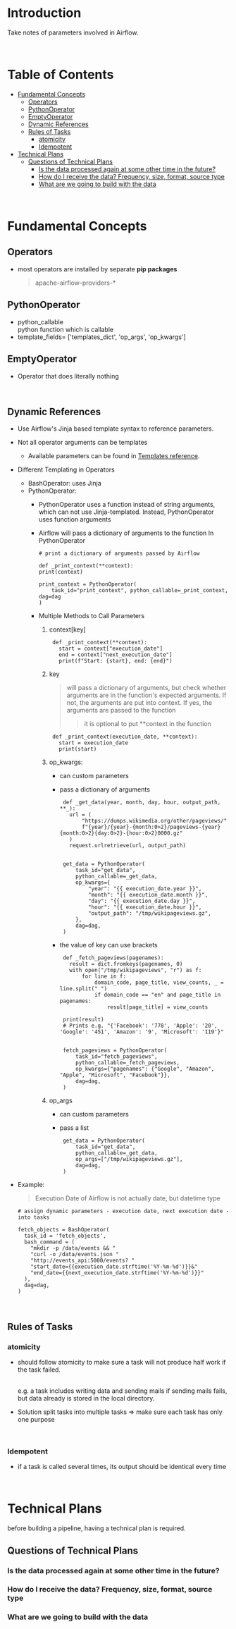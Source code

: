 <!-- omit in toc -->
# Introduction
Take notes of parameters involved in Airflow.

<br />

<!-- omit in toc -->
# Table of Contents
- [Fundamental Concepts](#fundamental-concepts)
  - [Operators](#operators)
  - [PythonOperator](#pythonoperator)
  - [EmptyOperator](#emptyoperator)
  - [Dynamic References](#dynamic-references)
  - [Rules of Tasks](#rules-of-tasks)
    - [atomicity](#atomicity)
    - [Idempotent](#idempotent)
- [Technical Plans](#technical-plans)
  - [Questions of Technical Plans](#questions-of-technical-plans)
    - [Is the data processed again at some other time in the future?](#is-the-data-processed-again-at-some-other-time-in-the-future)
    - [How do I receive the data? Frequency, size, format, source type](#how-do-i-receive-the-data-frequency-size-format-source-type)
    - [What are we going to build with the data](#what-are-we-going-to-build-with-the-data)

<br />

# Fundamental Concepts
## Operators
* most operators are installed by separate **pip packages**
  > apache-airflow-providers-*
## PythonOperator
* python_callable <br />
python function which is callable
* template_fields= ['templates_dict', 'op_args', 'op_kwargs']

## EmptyOperator
* Operator that does literally nothing

<br />

## Dynamic References
* Use Airflow's Jinja based template syntax to reference parameters.

* Not all operator arguments can be templates
  * Available parameters can be found in [Templates reference](https://airflow.apache.org/docs/apache-airflow/stable/templates-ref.html).


* Different Templating in Operators
  * BashOperator: uses Jinja
  * PythonOperator: 
    * PythonOperator uses a function instead of string arguments, which can not use Jinja-templated. Instead, PythonOperator uses function arguments
    * Airflow will pass a dictionary of arguments to the function In PythonOperator

          # print a dictionary of arguments passed by Airflow

          def _print_context(**context):
          print(context)

          print_context = PythonOperator(
              task_id="print_context", python_callable=_print_context, dag=dag
          )

    * Multiple Methods to Call Parameters
      1. context[key]

              def _print_context(**context):
                start = context["execution_date"]
                end = context["next_execution_date"]
                print(f"Start: {start}, end: {end}")

      2. key
          > will pass a dictionary of arguments, but check whether arguments are in the function's expected arguments. If not, the arguments are put into context. If yes, the arguments are passed to the function
          >> it is optional to put **context in the function

              def _print_context(execution_date, **context):
                start = execution_date
                print(start)
      

      3. op_kwargs: 
          *  can custom parameters
          *  pass a dictionary of arguments
          
   
                  def _get_data(year, month, day, hour, output_path, **_):
                    url = (
                        "https://dumps.wikimedia.org/other/pageviews/"
                        f"{year}/{year}-{month:0>2}/pageviews-{year}{month:0>2}{day:0>2}-{hour:0>2}0000.gz"
                    )
                    request.urlretrieve(url, output_path)


                  get_data = PythonOperator(
                      task_id="get_data",
                      python_callable=_get_data,
                      op_kwargs={
                          "year": "{{ execution_date.year }}",
                          "month": "{{ execution_date.month }}",
                          "day": "{{ execution_date.day }}",
                          "hour": "{{ execution_date.hour }}",
                          "output_path": "/tmp/wikipageviews.gz",
                      },
                      dag=dag,
                  )


          * the value of key can use brackets
     
                 def _fetch_pageviews(pagenames):
                   result = dict.fromkeys(pagenames, 0)
                   with open("/tmp/wikipageviews", "r") as f:
                       for line in f:
                           domain_code, page_title, view_counts, _ = line.split(" ")
                           if domain_code == "en" and page_title in pagenames:
                               result[page_title] = view_counts

                 print(result)
                 # Prints e.g. "{'Facebook': '778', 'Apple': '20', 'Google': '451', 'Amazon': '9', 'Microsoft': '119'}"


                 fetch_pageviews = PythonOperator(
                     task_id="fetch_pageviews",
                     python_callable=_fetch_pageviews,
                     op_kwargs={"pagenames": {"Google", "Amazon", "Apple", "Microsoft", "Facebook"}},
                     dag=dag,
                 )

      4. op_args
          *  can custom parameters
          *  pass a list

                  get_data = PythonOperator(
                      task_id="get_data",
                      python_callable=_get_data,
                      op_args=["/tmp/wikipageviews.gz"],
                      dag=dag,
                  )




* Example:
  > Execution Date of Airflow is not actually date, but datetime type

      # assign dynamic parameters - execution date, next execution date - into tasks

      fetch_objects = BashOperator(
        task_id = 'fetch_objects',
        bash_command = (
          "mkdir -p /data/events && "
          "curl -o /data/events.json "
          "http://events_api:5000/events? "
          "start_date={{execution_date.strftime('%Y-%m-%d')}}&"
          "end_date={{next_execution_date.strftime('%Y-%m-%d')}}"
        ),
        dag=dag,
      )

<br />

## Rules of Tasks
### atomicity
* should follow atomicity to make sure a task will not produce half work if the task failed. 
  
  <br />
  e.g. a task includes writing data and sending mails if sending mails fails, but data already is stored in the local directory. 

* Solution
  split tasks into multiple tasks => make sure each task has only one purpose 

<br />

### Idempotent
* if a task is called several times, its output should be identical every time 

<br />

# Technical Plans
before building a pipeline, having a technical plan is required.

## Questions of Technical Plans

### Is the data processed again at some other time in the future?
### How do I receive the data? Frequency, size, format, source type
### What are we going to build with the data 
